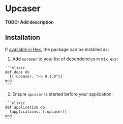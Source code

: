 # Upcaser

**TODO: Add description**

## Installation

If [available in Hex](https://hex.pm/docs/publish), the package can be installed as:

  1. Add `upcaser` to your list of dependencies in `mix.exs`:

    ```elixir
    def deps do
      [{:upcaser, "~> 0.1.0"}]
    end
    ```

  2. Ensure `upcaser` is started before your application:

    ```elixir
    def application do
      [applications: [:upcaser]]
    end
    ```

